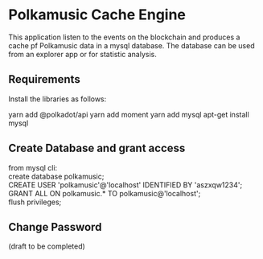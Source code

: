 # Polkamusic Cache Engine
This application listen to the events on the blockchain and produces a cache pf Polkamusic data in a mysql database.
The database can be used from an explorer app or for statistic analysis.

## Requirements

Install the libraries as follows:

yarn add @polkadot/api
yarn add moment
yarn add mysql
apt-get install mysql


## Create Database and grant access
from mysql cli:  
create database polkamusic;  
CREATE USER 'polkamusic'@'localhost' IDENTIFIED BY 'aszxqw1234';  
GRANT ALL ON polkamusic.* TO polkamusic@'localhost';  
flush privileges;  

## Change Password

(draft to be completed)



